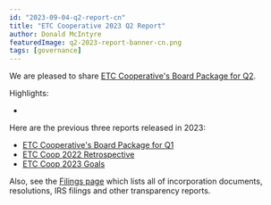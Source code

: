 ```yaml
---
id: "2023-09-04-q2-report-cn"
title: "ETC Cooperative 2023 Q2 Report"
author: Donald McIntyre
featuredImage: q2-2023-report-banner-cn.png
tags: [governance]
---
```


We are pleased to share [ETC Cooperative's Board Package for Q2](https://etccooperative.org/etc-cooperative-q2-2023-cn.pdf).

Highlights:

 - 

Here are the previous three reports released in 2023:

- [ETC Cooperative's Board Package for Q1](https://etccooperative.org/posts/2023-06-30-q1-report-cn)
- [ETC Coop 2022 Retrospective](./2023-05-18-the-etc-cooperative-2022-retrospective-report-cn)
- [ETC Coop 2023 Goals](./2023-05-19-the-etc-cooperative-goals-budget-and-AGM-reports-2023-cn)


Also, see the [Filings page](/filings) which lists all of incorporation documents, resolutions, IRS filings and other transparency reports.
